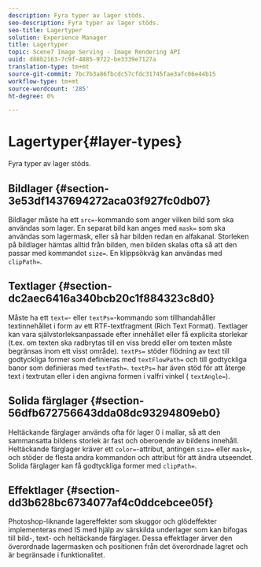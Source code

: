 ```yaml
---
description: Fyra typer av lager stöds.
seo-description: Fyra typer av lager stöds.
seo-title: Lagertyper
solution: Experience Manager
title: Lagertyper
topic: Scene7 Image Serving - Image Rendering API
uuid: d88b2163-7c9f-4885-9722-be3339e7127a
translation-type: tm+mt
source-git-commit: 7bc7b3a86fbcdc57cfdc31745fae3afc06e44b15
workflow-type: tm+mt
source-wordcount: '285'
ht-degree: 0%

---
```



# Lagertyper{#layer-types}

Fyra typer av lager stöds.

## Bildlager {#section-3e53df1437694272aca03f927fc0db07}

Bildlager måste ha ett `src=`-kommando som anger vilken bild som ska användas som lager. En separat bild kan anges med `mask=` som ska användas som lagermask, eller så har bilden redan en alfakanal. Storleken på bildlager hämtas alltid från bilden, men bilden skalas ofta så att den passar med kommandot `size=`. En klippsökväg kan användas med `clipPath=`.

## Textlager {#section-dc2aec6416a340bcb20c1f884323c8d0}

Måste ha ett `text=`- eller `textPs=`-kommando som tillhandahåller textinnehållet i form av ett RTF-textfragment (Rich Text Format). Textlager kan vara självstorleksanpassade efter innehållet eller få explicita storlekar (t.ex. om texten ska radbrytas till en viss bredd eller om texten måste begränsas inom ett visst område). `textPs=` stöder flödning av text till godtyckliga former som definieras med  `textFlowPath=` och till godtyckliga banor som definieras med  `textPath=`. `textPs=` har även stöd för att återge text i textrutan eller i den angivna formen i valfri vinkel (  `textAngle=`).

## Solida färglager {#section-56dfb672756643dda08dc93294809eb0}

Heltäckande färglager används ofta för lager 0 i mallar, så att den sammansatta bildens storlek är fast och oberoende av bildens innehåll. Heltäckande färglager kräver ett `color=`-attribut, antingen `size=` eller `mask=`, och stöder de flesta andra kommandon och attribut för att ändra utseendet. Solida färglager kan få godtyckliga former med `clipPath=`.

## Effektlager {#section-dd3b628bc6734077af4c0ddcebcee05f}

Photoshop-liknande lagereffekter som skuggor och glödeffekter implementeras med IS med hjälp av särskilda underlager som kan bifogas till bild-, text- och heltäckande färglager. Dessa effektlager ärver den överordnade lagermasken och positionen från det överordnade lagret och är begränsade i funktionalitet.

